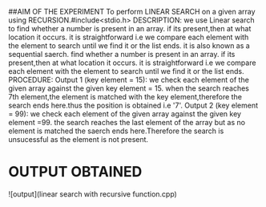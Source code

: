 ##AIM OF THE EXPERIMENT
To perform LINEAR SEARCH on a given array using RECURSION.#include<stdio.h>
DESCRIPTION:
we use Linear search to find whether a number is present in an array.
if its present,then at what location it occurs.
it is straightforward i.e we compare each element with the element to search until we find it or the list ends.
it is also known as a sequential saerch. find whether a number is present in an array. if its present,then at what location it occurs. it is straightforward i.e we compare each element with the element to search until we find it or the list ends.  
PROCEDURE:
Output 1 (key element = 15):
we check each element of the given array against the given key element = 15.
when the search reaches 7th element,the element is matched with the key element,therefore the search ends here.thus the position is obtained i.e '7'.
Output 2 (key element = 99):
we check each element of the given array against the given key element =99.
the search reaches the last element of the array but as no element is matched the saerch ends here.Therefore the search is unsucessful as the element is not present.
# OUTPUT OBTAINED
![output](linear search with recursive function.cpp)
